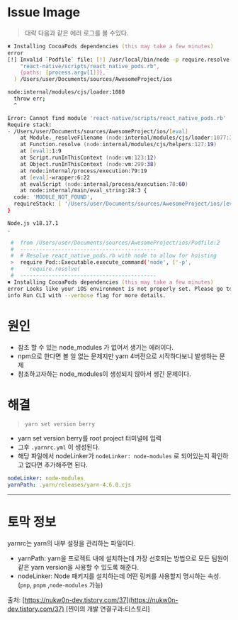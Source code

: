 # Issue Image

> 대략 다음과 같은 에러 로그를 볼 수있다.

```zsh
✖ Installing CocoaPods dependencies (this may take a few minutes)
error
[!] Invalid `Podfile` file: [!] /usr/local/bin/node -p require.resolve(
    "react-native/scripts/react_native_pods.rb",
    {paths: [process.argv[1]]},
  ) /Users/user/Documents/sources/AwesomeProject/ios

node:internal/modules/cjs/loader:1080
  throw err;
  ^

Error: Cannot find module 'react-native/scripts/react_native_pods.rb'
Require stack:
- /Users/user/Documents/sources/AwesomeProject/ios/[eval]
    at Module._resolveFilename (node:internal/modules/cjs/loader:1077:15)
    at Function.resolve (node:internal/modules/cjs/helpers:127:19)
    at [eval]:1:9
    at Script.runInThisContext (node:vm:123:12)
    at Object.runInThisContext (node:vm:299:38)
    at node:internal/process/execution:79:19
    at [eval]-wrapper:6:22
    at evalScript (node:internal/process/execution:78:60)
    at node:internal/main/eval_string:28:3 {
  code: 'MODULE_NOT_FOUND',
  requireStack: [ '/Users/user/Documents/sources/AwesomeProject/ios/[eval]' ]
}

Node.js v18.17.1
.

 #  from /Users/user/Documents/sources/AwesomeProject/ios/Podfile:2
 #  -------------------------------------------
 #  # Resolve react_native_pods.rb with node to allow for hoisting
 >  require Pod::Executable.execute_command('node', ['-p',
 #    'require.resolve(
 #  -------------------------------------------
✖ Installing CocoaPods dependencies (this may take a few minutes)
error Looks like your iOS environment is not properly set. Please go to https://reactnative.dev/docs/environment-setup?os=macos&platform=android and follow the React Native CLI QuickStart guide for macOS and iOS.
info Run CLI with --verbose flag for more details.
```

# 원인

- 참조 할 수 있는 node_modules 가 없어서 생기는 에러이다.
- npm으로 한다면 볼 일 없는 문제지만 yarn 4버전으로 시작하다보니 발생하는 문제
- 참조하고자하는 node_modules이 생성되지 않아서 생긴 문제이다.

# 해결

> `yarn set version berry`

- yarn set version berry를 root project 터미널에 입력
- 그후 `.yarnrc.yml` 이 생성된다.
- 해당 파일에서 nodeLinker가 `nodeLinker: node-modules` 로 되어있는지 확인하고 없다면 추가해주면 된다.

```yml
nodeLinker: node-modules
yarnPath: .yarn/releases/yarn-4.6.0.cjs
```

---

# 토막 정보

yarnrc는 yarn의 내부 설정을 관리하는 파일이다.

- yarnPath: yarn을 프로젝트 내에 설치하는데 가장 선호되는 방법으로 모든 팀원이 같은 yarn version을 사용할 수 있도록 해준다.
- nodeLinker: Node 패키지를 설치하는데 어떤 링커를 사용할지 명시하는 속성. (`pnp`, `pnpm` ,`node-modules` 가능)

출처: [https://nukw0n-dev.tistory.com/37](https://nukw0n-dev.tistory.com/37) [찐이의 개발 연결구과:티스토리]
